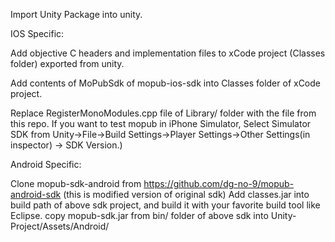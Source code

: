 Import Unity Package into unity.

IOS Specific:

Add objective C headers and implementation files to xCode project (Classes folder) exported from unity.

Add contents of MoPubSdk of mopub-ios-sdk into Classes folder of xCode project.

Replace RegisterMonoModules.cpp file of Library/ folder with the file from this repo. 
If you want to test mopub in iPhone Simulator,  Select Simulator SDK from Unity->File->Build Settings->Player Settings->Other Settings(in inspector) -> SDK Version.)

Android Specific:

Clone mopub-sdk-android from https://github.com/dg-no-9/mopub-android-sdk (this is modified version of original sdk)
Add classes.jar into build path of above sdk project, and build it with your favorite build tool like Eclipse.
copy mopub-sdk.jar from bin/ folder of above sdk into Unity-Project/Assets/Android/ 
